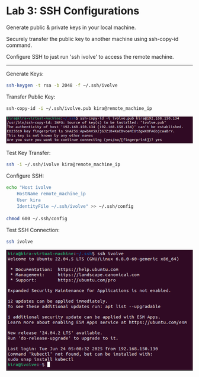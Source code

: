 # Lab 3: SSH Configurations
Generate public & private keys in your local machine.

Securely transfer the public key to another machine using ssh-copy-id command.

Configure SSH to just run 'ssh ivolve' to access the remote machine.

----
Generate Keys:
```bash
ssh-keygen -t rsa -b 2048 -f ~/.ssh/ivolve
```

Transfer Public Key:
```bash
ssh-copy-id -i ~/.ssh/ivolve.pub kira@remote_machine_ip
```
![SSH Configuration](../images/lab3.png)

Test Key Transfer:
```bash
ssh -i ~/.ssh/ivolve kira@remote_machine_ip
```
Configure SSH:
```bash
echo "Host ivolve
    HostName remote_machine_ip
    User kira
    IdentityFile ~/.ssh/ivolve" >> ~/.ssh/config

chmod 600 ~/.ssh/config
```

Test SSH Connection:
```bash
ssh ivolve
```
![SSH Connection Test](../images/lab3-2.png)